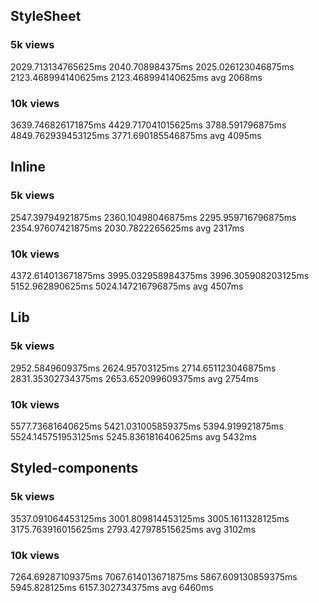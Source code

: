 ## StyleSheet
### 5k views
2029.713134765625ms
2040.708984375ms
2025.026123046875ms
2123.468994140625ms
2123.468994140625ms
avg 2068ms

### 10k views
3639.746826171875ms
4429.717041015625ms
3788.591796875ms
4849.762939453125ms
3771.690185546875ms
avg 4095ms

## Inline
### 5k views
2547.39794921875ms
2360.10498046875ms
2295.959716796875ms
2354.97607421875ms
2030.7822265625ms
avg 2317ms

### 10k views
4372.614013671875ms
3995.032958984375ms
3996.305908203125ms
5152.962890625ms
5024.147216796875ms
avg 4507ms

## Lib
### 5k views
2952.5849609375ms
2624.95703125ms
2714.651123046875ms
2831.35302734375ms
2653.652099609375ms
avg 2754ms

### 10k views
5577.73681640625ms
5421.031005859375ms
5394.919921875ms
5524.145751953125ms
5245.836181640625ms
avg 5432ms

## Styled-components
### 5k views
3537.091064453125ms
3001.809814453125ms
3005.1611328125ms
3175.763916015625ms
2793.427978515625ms
avg 3102ms

### 10k views
7264.69287109375ms
7067.614013671875ms
5867.609130859375ms
5945.828125ms
6157.302734375ms
avg 6460ms
